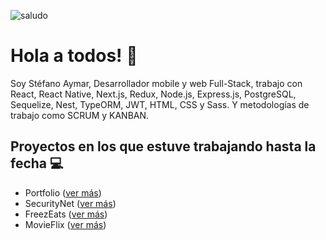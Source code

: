 ![saludo](https://static.wixstatic.com/media/44be5e_fcf03a17b53341e2a6f89dbc1a30927f~mv2.gif)

# Hola a todos! 👋

Soy Stéfano Aymar, Desarrollador mobile y web Full-Stack, trabajo con React, React Native, Next.js, Redux, Node.js, Express.js, PostgreSQL, Sequelize, Nest, TypeORM, JWT, HTML, CSS y Sass.
Y metodologías de trabajo como SCRUM y KANBAN.

## **Proyectos en los que estuve trabajando hasta la fecha** 💻

- Portfolio ([ver más](https://github.com/SteAymar/portfolio))
- SecurityNet ([ver más](https://github.com/SteAymar/SecurityNet-Frontend))
- FreezEats ([ver más](https://github.com/SteAymar/checkpoint-freezeats))
- MovieFlix ([ver más](https://github.com/SteAymar/Movieflix))

